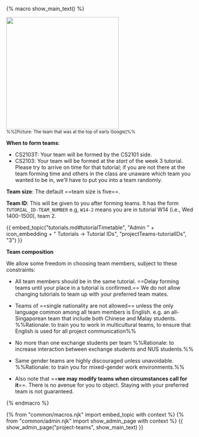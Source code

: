 {% macro show_main_text() %}
<div id="main">

<img src="{{baseUrl}}/admin/images/team.png" width="300px"><br>
<small>%%[Picture: The team that was at the top of early Google]%%</small>
<p/>

**When to form teams**:
* CS2103T: Your team will be formed by the CS2101 side.
* CS2103: Your team will be formed at the _start_ of the week 3 tutorial. Please try to arrive on time for that tutorial; if you are not there at the team forming time and others in the class are unaware which team you wanted to be in, we'll have to put you into a team randomly.

**Team size**: The default ==team size is five==.

<div id="teamIdFormat">

**Team ID**: This will be given to you after forming teams. It has the form `TUTORIAL_ID-TEAM_NUMBER` e.g, `W14-2` means you are in tutorial W14 (i.e., Wed 1400-1500), team 2.
</div>

{{ embed_topic("tutorials.md#tutorialTimetable", "Admin " + icon_embedding + " Tutorials → Tutorial IDs", "projectTeams-tutorialIDs", "3") }}

**Team composition**

We allow some freedom in choosing team members, subject to these constraints:

* All team members should be in the same tutorial. ==Delay forming teams until your place in a tutorial is confirmed.== We do not allow changing tutorials to team up with your preferred team mates.  
* Teams of ==single nationality are not allowed==  unless the only language common among all team members is English. e.g. an all-Singaporean team that include both Chinese and Malay students. %%Rationale: to train you to work in multicultural teams, to ensure that English is used for all project communication%%
* No more than one exchange students per team %%Rationale: to increase interaction between exchange students and NUS students.%%
* Same gender teams are highly discouraged unless unavoidable. %%Rationale: to train you for mixed-gender work environments.%%

* Also note that ==**we may modify teams when circumstances call for it**==. There is no avenue for you to object. Staying with your preferred team is not guaranteed.

</div>
{% endmacro %}

{% from "common/macros.njk" import embed_topic with context %}
{% from "common/admin.njk" import show_admin_page with context %}
{{ show_admin_page("project-teams", show_main_text) }}